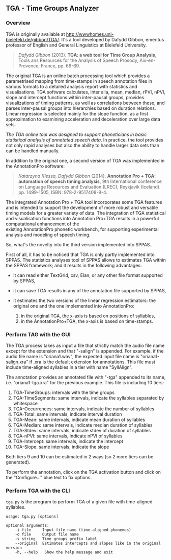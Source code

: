 ## TGA - Time Groups Analyzer

### Overview

TGA is originally available at 
<http://wwwhomes.uni-bielefeld.de/gibbon/TGA/>. It's a tool developed
by Dafydd Gibbon, emeritus professor of English and General Linguistics at
Bielefeld University. 

>*Dafydd Gibbon* (2013).
>**TGA: a web tool for Time Group Analysis**,
>Tools ans Resources for the Analysis of Speech Prosody,
>Aix-en-Provence, France, pp. 66-69.

The original TGA is an online batch processing tool which provides a 
parametrised mapping from time-stamps in speech annotation files in 
various formats to a detailed analysis report with statistics and 
visualisations. TGA software calculates, inter alia, mean, median, 
rPVI, nPVI, slope and intercept functions within inter-pausal groups, 
provides visualizations of timing patterns, as well as correlations 
between these, and parses inter-pausal groups into hierarchies based 
on duration relations. Linear regression is selected mainly for the 
slope function, as a first approximation to examining acceleration 
and deceleration over large data sets.

*The TGA online tool was designed to support phoneticians in basic 
statistical analysis of annotated speech data*. In practice, the tool 
provides not only rapid analyses but also the ability to handle larger 
data sets than can be handled manually.

In addition to the original one, a second version of TGA was implemented 
in the AnnotationPro software:

>*Katarzyna Klessa, Dafydd Gibbon* (2014).
>**Annotation Pro + TGA: automation of speech timing analysis**,
>9th International conference on Language Resources and Evaluation (LREC), 
>Reykjavik (Iceland). pp. 1499-1505, ISBN: 978-2-9517408-8-4.

The integrated Annotation Pro + TGA tool incorporates some TGA features and
is intended to support the development of more robust and versatile 
timing models for a greater variety of data.
The integration of TGA statistical and visualisation functions into 
Annotation Pro+TGA results in a powerful computational enhancement of the  
existing AnnotationPro phonetic workbench, for supporting experimental
analysis and modeling of speech timing.

So, what's the novelty into the third version implemented into SPPAS...

First of all, it has to be noticed that TGA is only partly implemented 
into SPPAS. The statistics analyses tool of SPPAS allows to estimates TGA 
within the SPPAS framework; and it results in the following advantages:

- it can read either TextGrid, csv, Elan, or any other file format supported by SPPAS,
- it can save TGA results in any of the annotation file supported by SPPAS,
- it estimates the two versions of the linear regression estimators: the original one and the one implemented into AnnotationPro:

    1. in the original TGA, the x-axis is based on positions of syllables, 
    2. in the AnnotationPro+TGA, the x-axis is based on time-stamps. 


### Perform TAG with the GUI


The TGA process takes as input a file that strictly match the
audio file name except for the extension and that "-salign" is appended.
For example, if the audio file name is "oriana1.wav", the expected input file
name is "oriana1-salign.xra" if .xra is the default extension for annotations.
This file must include time-aligned syllables in a tier with name "SyllAlign".

The annotation provides an annotated file with "-tga" appended to its name,
i.e. "oriana1-tga.xra" for the previous example.
This file is including 10 tiers: 

1. TGA-TimeGroups: intervals with the time groups
2. TGA-TimeSegments: same intervals, indicate the syllables separated by whitespace
3. TGA-Occurrences: same intervals, indicate the number of syllables
4. TGA-Total: same intervals, indicate interval duration
5. TGA-Mean: same intervals, indicate mean duration of syllables
6. TGA-Median: same intervals, indicate median duration of syllables
7. TGA-Stdev: same intervals, indicate stdev of duration of syllables
8. TGA-nPVI: same intervals, indicate nPVI of syllables
9. TGA-Intercept: same intervals, indicate the intercept
10. TGA-Slope: same intervals, indicate the slope

Both tiers 9 and 10 can be estimated in 2 ways (so 2 more tiers can be generated).

To perform the annotation, click on the TGA activation button
and click on the "Configure..." blue text to fix options.


### Perform TGA with the CLI


`tga.py` is the program to perform TGA of a given file with time-aligned 
syllables.

~~~~~~~~~~~~~~~~~~~~~~~~~~~~~~~~~~~~~~~~~~~~~~
usage: tga.py [options]

optional arguments:
    -i file     Input file name (time-aligned phonemes)
    -o file     Output file name
    -s string   Time groups prefix label
    --original  Estimates intercepts and slopes like in the original version
    -h, --help   Show the help message and exit
~~~~~~~~~~~~~~~~~~~~~~~~~~~~~~~~~~~~~~~~~~~~~~
